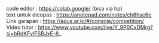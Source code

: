 code editor : https://colab.google/ (bisa via hp) <br>
text untuk dicopas : https://anotepad.com/notes/ch8hsc6e<br>
Link garapan : https://apus.ar.io/#/console/competition/ <br>
Video tutor : https://www.youtube.com/live/Y_9P0CxDMrg?si=bRdKFyIFSBJxE-8_
